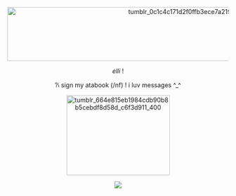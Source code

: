 <p align="center">
<img width="935" height="123" alt="tumblr_0c1c4c171d2f0ffb3ece7a219edadb5b_0a3fcdfa_2048" src="https://github.com/user-attachments/assets/3ffa4272-7fc5-4c57-9c7a-424a5283b26c" />


</p>
<p align="center">
  <i>elli</i> !
</p>
<p align="center">
𐙚 sign my atabook (/nf) ! i luv messages ^_^
</p>
<p align="center">
<img width="235" height="182" alt="tumblr_664e815eb1984cdb90b8b5cebdf8d58d_c6f3d911_400" src="https://github.com/user-attachments/assets/a5b67355-6256-453b-9766-0a69f9625593" />
<p align="center">

  <img src="https://komarev.com/ghpvc/?username=POKERFAE&color=E4DBDA&style=plastic&label=🔔">
</p>
